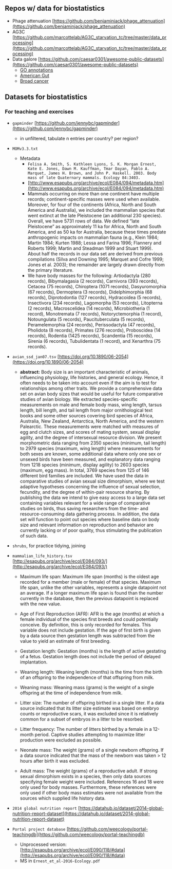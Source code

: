 ## Repos w/ data for biostatistics

+ Phage attenuation [https://github.com/benjaminjack/phage_attenuation](https://github.com/benjaminjack/phage_attenuation)
+ AG3C [https://github.com/marcottelab/AG3C_starvation_tc/tree/master/data_processing](https://github.com/marcottelab/AG3C_starvation_tc/tree/master/data_processing)
+ Data galore [https://github.com/caesar0301/awesome-public-datasets](https://github.com/caesar0301/awesome-public-datasets)
	+ [GO annotations](http://geneontology.org/page/download-annotations)
	+ [American Gut](https://github.com/biocore/American-Gut)
	+ [Broad cancer](http://portals.broadinstitute.org/cgi-bin/cancer/datasets.cgi)
	
## Datasets for biostatistics

### For teaching and exercises


+ `gapminder` [https://github.com/jennybc/gapminder](https://github.com/jennybc/gapminder)
	+ in unfiltered, tabulate n entries per country? per region?
 
+ `MOMv3.3.txt`

	+ Metadata
		+ `Felisa A. Smith, S. Kathleen Lyons, S. K. Morgan Ernest, Kate E. Jones, Dawn M. Kauffman, Tmar Dayan, Pablo A. Marquet, James H. Brown, and John P. Haskell. 2003. Body mass of late Quaternary mammals. Ecology 84:3403.`
		+ [http://www.esapubs.org/archive/ecol/E084/094/metadata.htm](http://www.esapubs.org/archive/ecol/E084/094/metadata.htm)
		+ Mammals occurring on more than one continent have multiple records; continent-specific masses were used when available. Moreover, for four of the continents (Africa, North and South America and Australia), we included the mammalian species that went extinct at the late Pleistocene (an additional 230 species).  Overall, we have 5731 rows of data.  We defined “late Pleistocene” as approximately 11 ka for Africa, North and South America, and as 50 ka for Australia, because these times predate anthropogenic impacts on mammalian fauna (e.g., Klein 1984; Martin 1984; Kurten 1988; Lessa and Farina 1996; Flannery and Roberts 1999; Martin and Steadman 1999 and Stuart 1999). About half the records in our data set are derived from previous compilations (Silva and Downing 1995; Marquet and Cofre 1999; Jones et al. 2003); the remainder are largely drawn directly from the primary literature.
		+ We have body masses for the following:  Artiodactyla (280 records), Bibymalagasia (2 records), Carnivora (393 records), Cetacea (75 records), Chiroptera (1071 records), Dasyuromorphia (67 records), Dermoptera (3 records), Didelphimorphia (68 records), Diprotodontia (127 records), Hydracoidea (5 records), Insectivora (234 records), Lagomorpha (53 records), Litopterna (2 records), Macroscelidea (14 records), Microbiotheria (1 record), Monotremata (7 records), Notoryctemorphia (1 record), Notoungulata (5 records), Paucituberculata (5 records), Peramelemorphia (24 records), Perissodactyla (47 records), Pholidota (8 records), Primates (276 records), Proboscidea (14 records), Rodentia (1425 records), Scandentia (15 records), Sirenia (6 records), Tubulidentata (1 record), and Xenarthra (75 records). 
 
+ `avian_ssd_jan07.tsv` [https://doi.org/10.1890/06-2054](https://doi.org/10.1890/06-2054)
	+ **abstract:** Body size is an important characteristic of animals, influencing physiology, life histories, and general ecology. Hence, it often needs to be taken into account even if the aim is to test for relationships among other traits. We provide a comprehensive data set on avian body sizes that would be useful for future comparative studies of avian biology. We extracted species-specific measurements on male and female body mass, wing length, tarsus length, bill length, and tail length from major ornithological text books and some other sources covering bird species of Africa, Australia, New Zealand, Antarctica, North America, and the western Palearctic. These measurements were matched with measures of egg and clutch sizes, and scores of mating system, sexual display agility, and the degree of intersexual resource division. We present morphometric data ranging from 2350 species (minimum, tail length) to 2979 species (maximum, wing length) where measurements for both sexes are known, some additional data where only one sex or unsexed birds have been measured, and explanatory data ranging from 1218 species (minimum, display agility) to 2603 species (maximum, egg mass). In total, 3769 species from 125 of 146 different bird families are included. We have used the data in comparative studies of avian sexual size dimorphism, where we test adaptive hypotheses concerning the influence of sexual selection, fecundity, and the degree of within-pair resource sharing. By publishing the data we intend to give easy access to a large data set containing variables relevant for a wide range of comparative studies on birds, thus saving researchers from the time- and resource-consuming data gathering process. In addition, the data set will function to point out species where baseline data on body size and relevant information on reproduction and behavior are currently lacking or of poor quality, thus stimulating the publication of such data.

+ `shrubs`, for practice tidying, joining

+ `mammalian_life_history.tsv` [http://esapubs.org/archive/ecol/E084/093/](http://esapubs.org/archive/ecol/E084/093/)

	+ Maximum life span: Maximum life span (months) is the oldest age recorded for a member (male or female) of that species. Maximum life span, unlike the other variables, represents a single datapoint not an average. If a longer maximum life span is found than the number currently in the database, then the previous datapoint is replaced with the new value.

	+ Age of First Reproduction (AFR): AFR is the age (months) at which a female individual of the species first breeds and could potentially conceive. By definition, this is only recorded for females. This variable does not include gestation. If the age of first birth is given by a data source then gestation length was subtracted from the value to yield an estimate of first breeding.

	+ Gestation length: Gestation (months) is the length of active gestating of a fetus. Gestation length does not include the period of delayed implantation.

	+ Weaning length: Weaning length (months) is the time from the birth of an offspring to the independence of that offspring from milk.

	+ Weaning mass: Weaning mass (grams) is the weight of a single offspring at the time of independence from milk.

	+ Litter size: The number of offspring birthed in a single litter. If a data source indicated that its litter size estimate was based on embryo counts or reproductive scars, it was excluded since it is relatively common for a subset of embryos in a litter to be resorbed.

	+ Litter frequency: The number of litters birthed by a female in a 12-month period. Captive studies attempting to maximize litter production were excluded as possible.

	+ Neonate mass: The weight (grams) of a single newborn offspring. If a data source indicated that the mass of the newborn was taken > 12 hours after birth it was excluded.

	+ Adult mass: The weight (grams) of a reproductive adult. If strong sexual dimorphism exists in a species, then only data sources specifying female weight were included. References 16 and 18 were only used for body masses. Furthermore, these references were only used if other body mass estimates were not available from the sources which supplied life history data.



+ `2014 global nutrition report` [https://datahub.io/dataset/2014-global-nutrition-report-dataset](https://datahub.io/dataset/2014-global-nutrition-report-dataset)

+ `Portal project database` [https://github.com/weecology/portal-teachingdb](https://github.com/weecology/portal-teachingdb)
	+ Unprocessed version: [http://esapubs.org/archive/ecol/E090/118/#data](http://esapubs.org/archive/ecol/E090/118/#data)
	+ MS in `Ernest_et_al-2016-Ecology.pdf`

